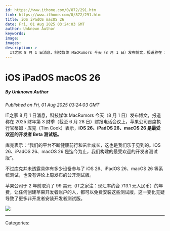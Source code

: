 ```yaml
---
id: https://www.ithome.com/0/872/291.htm
link: https://www.ithome.com/0/872/291.htm
title: iOS iPadOS macOS 26
date: Fri, 01 Aug 2025 03:24:03 GMT
author: Unknown Author
keywords: 
image: 
images: 
description: >
  IT之家 8 月 1 日消息，科技媒体 MacRumors 今天（8 月 1 日）发布博文，报道称在 2025 财年第 3 财季（截至 6 月 28 日）财报电话会议上，苹果公司首席执行官蒂姆・库克（Tim Cook）表示，iOS 26、iPadOS 26、macOS 26 是最受欢迎的开发者 Beta 测试版。库克表示：“我们的平台不断健康前行和茁壮成长，这也是我们乐于见到的。iOS 26、iPadOS 26、macOS 26 是迄今为止，我们构建的最受欢迎的开发者测试版”。不过库克并未透露具体有多少设备参与了 iOS 26、iPadOS 26、macOS 26 等系统测试，也没有评论上周发布的公开测试版。苹果公司于 2 年前取消了 99 美元（IT之家注：现汇率约合 713.1 元人民币）的年费，让任何创建苹果开发者账户的人，都可以免费安装这些测试版，这一变化无疑导致了更多非开发者安装开发者测试版。
---
```

# iOS iPadOS macOS 26
##### By Unknown Author
_Published on Fri, 01 Aug 2025 03:24:03 GMT_

IT之家 8 月 1 日消息，科技媒体 MacRumors 今天（8 月 1 日）发布博文，报道称在 2025 财年第 3 财季（截至 6 月 28 日）财报电话会议上，苹果公司首席执行官蒂姆・库克（Tim Cook）表示，**iOS 26、iPadOS 26、macOS 26 是最受欢迎的开发者 Beta 测试版。**

库克表示：“我们的平台不断健康前行和茁壮成长，这也是我们乐于见到的。iOS 26、iPadOS 26、macOS 26 是迄今为止，我们构建的最受欢迎的开发者测试版”。

不过库克并未透露具体有多少设备参与了 iOS 26、iPadOS 26、macOS 26 等系统测试，也没有评论上周发布的公开测试版。

苹果公司于 2 年前取消了 99 美元（IT之家注：现汇率约合 713.1 元人民币）的年费，让任何创建苹果开发者账户的人，都可以免费安装这些测试版，这一变化无疑导致了更多非开发者安装开发者测试版。

![](https://img.ithome.com/newsuploadfiles/2025/8/59276340-80b7-4469-855b-7ae1f0ac362e.jpg?x-bce-process=image/format,f_auto)

---
Categories: 